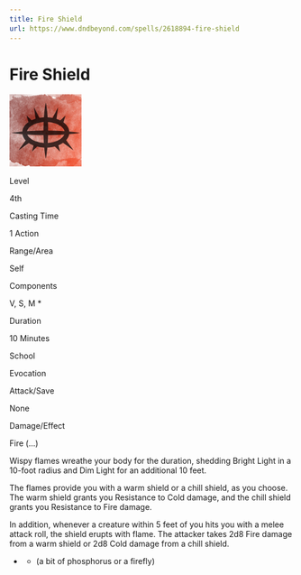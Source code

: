 ```yaml
---
title: Fire Shield
url: https://www.dndbeyond.com/spells/2618894-fire-shield
---
```


# Fire Shield

![Fire Shield](fire-shield.png)

Level

4th

Casting Time

1 Action

Range/Area

Self

Components

V, S, M *

Duration

10 Minutes

School

Evocation

Attack/Save

None

Damage/Effect

Fire (...)

Wispy flames wreathe your body for the duration, shedding Bright Light in a 10-foot radius and Dim Light for an additional 10 feet.

The flames provide you with a warm shield or a chill shield, as you choose. The warm shield grants you Resistance to Cold damage, and the chill shield grants you Resistance to Fire damage.

In addition, whenever a creature within 5 feet of you hits you with a melee attack roll, the shield erupts with flame. The attacker takes 2d8 Fire damage from a warm shield or 2d8 Cold damage from a chill shield.

* - (a bit of phosphorus or a firefly)
